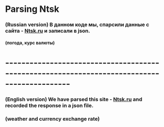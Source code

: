 # Parsing Ntsk
### **(Russian version)** В данном коде мы, спарсили данные с сайта - [Ntsk.ru](https://ntsk.ru/) и записали в json.
#### (погода, курс валюты)

# --------------------------------------------------------------------------------------------

### **(English version)** We have parsed this site - [Ntsk.ru](https://ntsk.ru/) and recorded the response in a json file.
### (weather and currency exchange rate)
